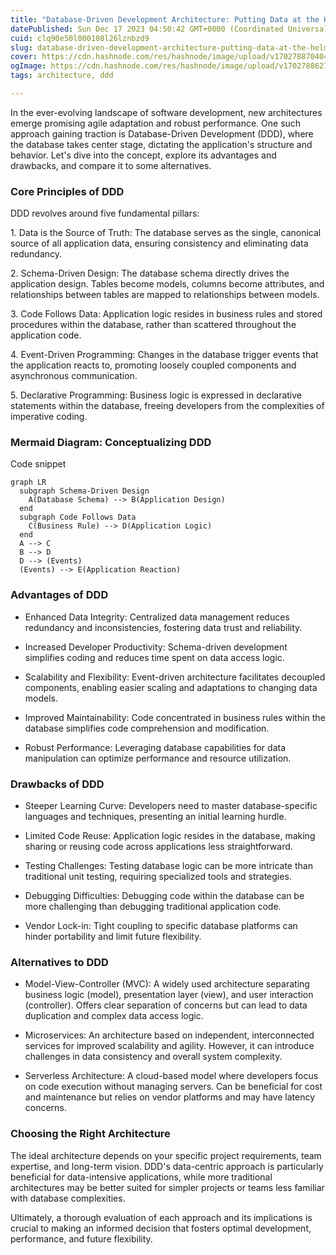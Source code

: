 ```yaml
---
title: "Database-Driven Development Architecture: Putting Data at the Helm"
datePublished: Sun Dec 17 2023 04:50:42 GMT+0000 (Coordinated Universal Time)
cuid: clq90e50l000108l26lznbzd9
slug: database-driven-development-architecture-putting-data-at-the-helm
cover: https://cdn.hashnode.com/res/hashnode/image/upload/v1702788704041/402c9630-0738-47a3-bad1-de339e8e236c.jpeg
ogImage: https://cdn.hashnode.com/res/hashnode/image/upload/v1702788627190/98f78166-8d06-4269-93da-2ce1e5731400.jpeg
tags: architecture, ddd

---
```


In the ever-evolving landscape of software development, new architectures emerge promising agile adaptation and robust performance. One such approach gaining traction is Database-Driven Development (DDD), where the database takes center stage, dictating the application's structure and behavior. Let's dive into the concept, explore its advantages and drawbacks, and compare it to some alternatives.

### Core Principles of DDD

DDD revolves around five fundamental pillars:

1\. Data is the Source of Truth: The database serves as the single, canonical source of all application data, ensuring consistency and eliminating data redundancy.

2\. Schema-Driven Design: The database schema directly drives the application design. Tables become models, columns become attributes, and relationships between tables are mapped to relationships between models.

3\. Code Follows Data: Application logic resides in business rules and stored procedures within the database, rather than scattered throughout the application code.

4\. Event-Driven Programming: Changes in the database trigger events that the application reacts to, promoting loosely coupled components and asynchronous communication.

5\. Declarative Programming: Business logic is expressed in declarative statements within the database, freeing developers from the complexities of imperative coding.

### Mermaid Diagram: Conceptualizing DDD

Code snippet

```mermaid
graph LR
  subgraph Schema-Driven Design
    A(Database Schema) --> B(Application Design)
  end
  subgraph Code Follows Data
    C(Business Rule) --> D(Application Logic)
  end
  A --> C
  B --> D
  D --> (Events)
  (Events) --> E(Application Reaction)
```

### Advantages of DDD

* Enhanced Data Integrity: Centralized data management reduces redundancy and inconsistencies, fostering data trust and reliability.
    
* Increased Developer Productivity: Schema-driven development simplifies coding and reduces time spent on data access logic.
    
* Scalability and Flexibility: Event-driven architecture facilitates decoupled components, enabling easier scaling and adaptations to changing data models.
    
* Improved Maintainability: Code concentrated in business rules within the database simplifies code comprehension and modification.
    
* Robust Performance: Leveraging database capabilities for data manipulation can optimize performance and resource utilization.
    

### Drawbacks of DDD

* Steeper Learning Curve: Developers need to master database-specific languages and techniques, presenting an initial learning hurdle.
    
* Limited Code Reuse: Application logic resides in the database, making sharing or reusing code across applications less straightforward.
    
* Testing Challenges: Testing database logic can be more intricate than traditional unit testing, requiring specialized tools and strategies.
    
* Debugging Difficulties: Debugging code within the database can be more challenging than debugging traditional application code.
    
* Vendor Lock-in: Tight coupling to specific database platforms can hinder portability and limit future flexibility.
    

### Alternatives to DDD

* Model-View-Controller (MVC): A widely used architecture separating business logic (model), presentation layer (view), and user interaction (controller). Offers clear separation of concerns but can lead to data duplication and complex data access logic.
    
* Microservices: An architecture based on independent, interconnected services for improved scalability and agility. However, it can introduce challenges in data consistency and overall system complexity.
    
* Serverless Architecture: A cloud-based model where developers focus on code execution without managing servers. Can be beneficial for cost and maintenance but relies on vendor platforms and may have latency concerns.
    

### Choosing the Right Architecture

The ideal architecture depends on your specific project requirements, team expertise, and long-term vision. DDD's data-centric approach is particularly beneficial for data-intensive applications, while more traditional architectures may be better suited for simpler projects or teams less familiar with database complexities.

Ultimately, a thorough evaluation of each approach and its implications is crucial to making an informed decision that fosters optimal development, performance, and future flexibility.